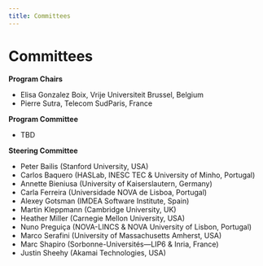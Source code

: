 ```yaml
---
title: Committees
---
```

# Committees

**Program Chairs**
* Elisa Gonzalez Boix, Vrije Universiteit Brussel, Belgium
* Pierre Sutra, Telecom SudParis, France

**Program Committee**
* TBD
<!-- * ? Mathieu Perrin / Achour Mostefaoui, Nantes University, France -->
<!-- * Fernando Pedone, Università della Svizzera italiana, Switzerland -->
<!-- * ? Zarko Milosevic, Informal Systems, Canada -->
<!-- * Cesara Dragoi, Amazon, USA -->
<!-- * Kyle Kingsbury, Jepsen, USA -->
<!-- * Shuai Mu, Stony Brook University, USA -->
<!-- * Natacha Crooks, University of California, Berkeley, USA -->
<!-- * Xiaojian Liao, Tsinghua University, China -->
<!-- * Sreeja Nair, ADLINK Technology, France -->

<!-- * Valter Balegas, ElectricSQL, UK/Portugal? -->
<!-- * Vitor Enes, Teleport, USA/Portugal? -->
<!-- * Gowtham Kaki, University of Colorado, Boulder, USA -->
<!-- * Lindsey Kuper, University of California, USA -->
<!-- * Mae Milano, University of California, USA -->
<!-- * Ragnar Mogk, TU Darmstadt, Germany -->
<!-- * Kartik Nagar, Indian Institute of Technology, Madras, India -->
<!-- * Irene Zhang, Microsoft, USA -->
<!-- * (as backup) Carla Ferreira, NOVA University of Lisbon, Portugal, Portugal -->


**Steering Committee**
* Peter Bailis (Stanford University, USA)
* Carlos Baquero (HASLab, INESC TEC & University of Minho, Portugal)
* Annette Bieniusa (University of Kaiserslautern, Germany)
* Carla Ferreira (Universidade NOVA de Lisboa, Portugal)
* Alexey Gotsman (IMDEA Software Institute, Spain)
* Martin Kleppmann (Cambridge University, UK)
* Heather Miller (Carnegie Mellon University, USA)
* Nuno Preguiça (NOVA-LINCS & NOVA University of Lisbon, Portugal)
* Marco Serafini (University of Massachusetts Amherst, USA)
* Marc Shapiro (Sorbonne-Universités—LIP6 & Inria, France)
* Justin Sheehy (Akamai Technologies, USA)

